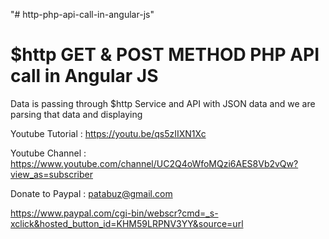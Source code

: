"# http-php-api-call-in-angular-js" 

$http GET & POST METHOD PHP API call in Angular JS
===================================================

Data is passing through $http Service and API with JSON data
and we are parsing that data and displaying


Youtube Tutorial : https://youtu.be/qs5zIIXN1Xc

Youtube Channel : https://www.youtube.com/channel/UC2Q4oWfoMQzi6AES8Vb2vQw?view_as=subscriber

Donate to Paypal : patabuz@gmail.com

https://www.paypal.com/cgi-bin/webscr?cmd=_s-xclick&hosted_button_id=KHM59LRPNV3YY&source=url
